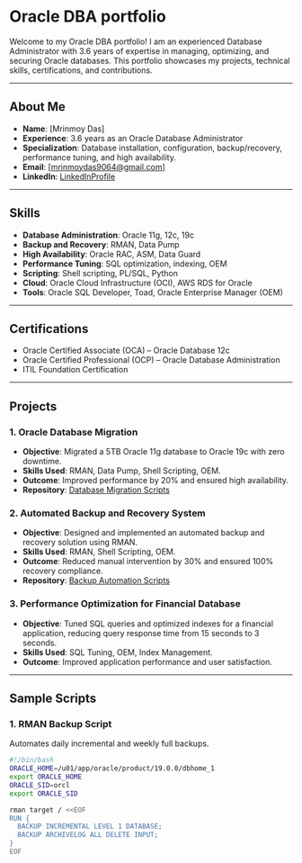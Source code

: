 # Oracle DBA portfolio
Welcome to my Oracle DBA portfolio! I am an experienced Database Administrator with 3.6 years of expertise in managing, optimizing, and securing Oracle databases. This portfolio showcases my projects, technical skills, certifications, and contributions.

---

## **About Me**  
- **Name**: [Mrinmoy Das]  
- **Experience**: 3.6 years as an Oracle Database Administrator  
- **Specialization**: Database installation, configuration, backup/recovery, performance tuning, and high availability.  
- **Email**: [mrinmoydas9064@gmail.com]  
- **LinkedIn**: [LinkedInProfile](https://www.linkedin.com/in/mrinmoy-das-b7210a158?utm_source=share&utm_campaign=share_via&utm_content=profile&utm_medium=android_app) 

---

## **Skills**  
- **Database Administration**: Oracle 11g, 12c, 19c  
- **Backup and Recovery**: RMAN, Data Pump  
- **High Availability**: Oracle RAC, ASM, Data Guard  
- **Performance Tuning**: SQL optimization, indexing, OEM  
- **Scripting**: Shell scripting, PL/SQL, Python  
- **Cloud**: Oracle Cloud Infrastructure (OCI), AWS RDS for Oracle  
- **Tools**: Oracle SQL Developer, Toad, Oracle Enterprise Manager (OEM)  

---

## **Certifications**  
- Oracle Certified Associate (OCA) – Oracle Database 12c  
- Oracle Certified Professional (OCP) – Oracle Database Administration  
- ITIL Foundation Certification  

---

## **Projects**  

### 1. **Oracle Database Migration**  
- **Objective**: Migrated a 5TB Oracle 11g database to Oracle 19c with zero downtime.  
- **Skills Used**: RMAN, Data Pump, Shell Scripting, OEM.  
- **Outcome**: Improved performance by 20% and ensured high availability.  
- **Repository**: [Database Migration Scripts](https://github.com/your-repo/migration-scripts)

### 2. **Automated Backup and Recovery System**  
- **Objective**: Designed and implemented an automated backup and recovery solution using RMAN.  
- **Skills Used**: RMAN, Shell Scripting, OEM.  
- **Outcome**: Reduced manual intervention by 30% and ensured 100% recovery compliance.  
- **Repository**: [Backup Automation Scripts](https://github.com/your-repo/backup-automation)

### 3. **Performance Optimization for Financial Database**  
- **Objective**: Tuned SQL queries and optimized indexes for a financial application, reducing query response time from 15 seconds to 3 seconds.  
- **Skills Used**: SQL Tuning, OEM, Index Management.  
- **Outcome**: Improved application performance and user satisfaction.  

---

## **Sample Scripts**  

### 1. **RMAN Backup Script**  
Automates daily incremental and weekly full backups.  
```bash
#!/bin/bash
ORACLE_HOME=/u01/app/oracle/product/19.0.0/dbhome_1
export ORACLE_HOME
ORACLE_SID=orcl
export ORACLE_SID

rman target / <<EOF
RUN {
  BACKUP INCREMENTAL LEVEL 1 DATABASE;
  BACKUP ARCHIVELOG ALL DELETE INPUT;
}
EOF
